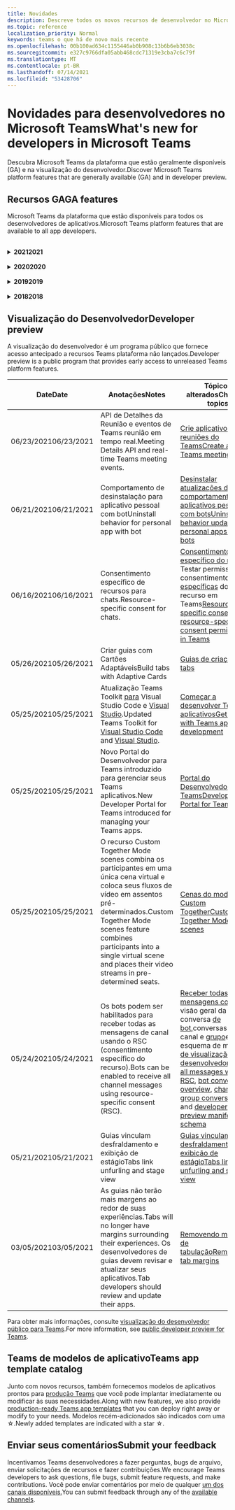```yaml
---
title: Novidades
description: Descreve todos os novos recursos de desenvolvedor no Microsoft Teams
ms.topic: reference
localization_priority: Normal
keywords: teams o que há de novo mais recente
ms.openlocfilehash: 00b100ad634c1155446ab0b908c13b6b6eb3038c
ms.sourcegitcommit: e327c9766dfa05abb468cdc71319e3cba7c6c79f
ms.translationtype: MT
ms.contentlocale: pt-BR
ms.lasthandoff: 07/14/2021
ms.locfileid: "53428706"
---
```

# <a name="whats-new-for-developers-in-microsoft-teams"></a><span data-ttu-id="7534f-104">Novidades para desenvolvedores no Microsoft Teams</span><span class="sxs-lookup"><span data-stu-id="7534f-104">What's new for developers in Microsoft Teams</span></span>

<span data-ttu-id="7534f-105">Descubra Microsoft Teams da plataforma que estão geralmente disponíveis (GA) e na visualização do desenvolvedor.</span><span class="sxs-lookup"><span data-stu-id="7534f-105">Discover Microsoft Teams platform features that are generally available (GA) and in developer preview.</span></span>

## <a name="ga-features"></a><span data-ttu-id="7534f-106">Recursos GA</span><span class="sxs-lookup"><span data-stu-id="7534f-106">GA features</span></span>

<span data-ttu-id="7534f-107">Microsoft Teams da plataforma que estão disponíveis para todos os desenvolvedores de aplicativos.</span><span class="sxs-lookup"><span data-stu-id="7534f-107">Microsoft Teams platform features that are available to all app developers.</span></span>

<br>

<details>

<summary><span data-ttu-id="7534f-108"><b>2021</b></span><span class="sxs-lookup"><span data-stu-id="7534f-108"><b>2021</b></span></span></summary>

| <span data-ttu-id="7534f-109">**Date**</span><span class="sxs-lookup"><span data-stu-id="7534f-109">**Date**</span></span> | <span data-ttu-id="7534f-110">**Anotações**</span><span class="sxs-lookup"><span data-stu-id="7534f-110">**Notes**</span></span> | <span data-ttu-id="7534f-111">**Tópicos alterados**</span><span class="sxs-lookup"><span data-stu-id="7534f-111">**Changed topics**</span></span> |
| -------- | --------- | ------------------ |
|<span data-ttu-id="7534f-112">07/08/2021</span><span class="sxs-lookup"><span data-stu-id="7534f-112">07/08/2021</span></span>|<span data-ttu-id="7534f-113">A extensibilidade do aplicativo de reunião está disponível no celular.</span><span class="sxs-lookup"><span data-stu-id="7534f-113">Meeting app extensibility is available on mobile.</span></span> <span data-ttu-id="7534f-114">Os clientes móveis suportam aplicativos durante a reunião.</span><span class="sxs-lookup"><span data-stu-id="7534f-114">Mobile clients support apps during meeting.</span></span> |[<span data-ttu-id="7534f-115">Extensibilidade do aplicativo de reunião</span><span class="sxs-lookup"><span data-stu-id="7534f-115">Meeting app extensibility</span></span>](apps-in-teams-meetings/meeting-app-extensibility.md)|
|<span data-ttu-id="7534f-116">06/28/2021</span><span class="sxs-lookup"><span data-stu-id="7534f-116">06/28/2021</span></span>|<span data-ttu-id="7534f-117">Integrar a funcionalidade do Se picker de pessoas.</span><span class="sxs-lookup"><span data-stu-id="7534f-117">Integrate People Picker capability.</span></span>|[<span data-ttu-id="7534f-118">Funcionalidade Integrar Seletor de Pessoas</span><span class="sxs-lookup"><span data-stu-id="7534f-118">Integrate People Picker capability</span></span>](concepts/device-capabilities/people-picker-capability.md)|  
|<span data-ttu-id="7534f-119">06/25/2021</span><span class="sxs-lookup"><span data-stu-id="7534f-119">06/25/2021</span></span>| <span data-ttu-id="7534f-120">Introduzido o guia passo a passo para enviar mensagens proativas.</span><span class="sxs-lookup"><span data-stu-id="7534f-120">Introduced step-by-step guide to send proactive messages.</span></span> | [<span data-ttu-id="7534f-121">Guia passo a passo para enviar mensagens proativas</span><span class="sxs-lookup"><span data-stu-id="7534f-121">Step-by-step guide to send proactive messages</span></span>](sbs-send-proactive.yml) |
|<span data-ttu-id="7534f-122">06/09/2021</span><span class="sxs-lookup"><span data-stu-id="7534f-122">06/09/2021</span></span>| <span data-ttu-id="7534f-123">Exibição de estágio para imagens em Cartões Adaptáveis com `allowExpand` atributo.</span><span class="sxs-lookup"><span data-stu-id="7534f-123">Stage view for images in Adaptive Cards with `allowExpand` attribute.</span></span> | [<span data-ttu-id="7534f-124">Exibição de estágio para imagens em Cartões Adaptáveis</span><span class="sxs-lookup"><span data-stu-id="7534f-124">Stage view for images in Adaptive Cards</span></span>](~/task-modules-and-cards/cards/cards-format.md) |
|<span data-ttu-id="7534f-125">05/31/2021</span><span class="sxs-lookup"><span data-stu-id="7534f-125">05/31/2021</span></span>| <span data-ttu-id="7534f-126">Guias de conversa.</span><span class="sxs-lookup"><span data-stu-id="7534f-126">Conversational tabs.</span></span> | [<span data-ttu-id="7534f-127">Iniciar e continuar conversas sobre conteúdo em suas guias</span><span class="sxs-lookup"><span data-stu-id="7534f-127">Start and continue conversations about content in your tabs</span></span>](~/tabs/how-to/conversational-tabs.md) |
|<span data-ttu-id="7534f-128">05/24/2021</span><span class="sxs-lookup"><span data-stu-id="7534f-128">05/24/2021</span></span>| <span data-ttu-id="7534f-129">Diretrizes Teams de design de aplicativos atualizadas com padrões móveis e muito mais.</span><span class="sxs-lookup"><span data-stu-id="7534f-129">Updated Teams app design guidelines with mobile patterns and more.</span></span>|[<span data-ttu-id="7534f-130">Projetando seu Teams aplicativo</span><span class="sxs-lookup"><span data-stu-id="7534f-130">Designing your Teams app</span></span>](~/concepts/design/design-teams-app-overview.md)
|<span data-ttu-id="7534f-131">05/13/2021</span><span class="sxs-lookup"><span data-stu-id="7534f-131">05/13/2021</span></span>| <span data-ttu-id="7534f-132">Adicionadas informações sobre mConnect e Skooler.</span><span class="sxs-lookup"><span data-stu-id="7534f-132">Added information on mConnect and Skooler.</span></span>|[<span data-ttu-id="7534f-133">Sistema de gerenciamento de aprendizagem de miojo</span><span class="sxs-lookup"><span data-stu-id="7534f-133">Moodle learning management system</span></span>](resources/moodle-overview.md)
|<span data-ttu-id="7534f-134">05/10/2021</span><span class="sxs-lookup"><span data-stu-id="7534f-134">05/10/2021</span></span>| <span data-ttu-id="7534f-135">O manifesto v1.10 é lançado.</span><span class="sxs-lookup"><span data-stu-id="7534f-135">Manifest v1.10 is released.</span></span>|[<span data-ttu-id="7534f-136">Esquema de manifesto</span><span class="sxs-lookup"><span data-stu-id="7534f-136">Manifest schema</span></span>](resources/schema/manifest-schema.md) |
|<span data-ttu-id="7534f-137">05/10/2021</span><span class="sxs-lookup"><span data-stu-id="7534f-137">05/10/2021</span></span>| <span data-ttu-id="7534f-138">Novo recurso de personalização de aplicativo.</span><span class="sxs-lookup"><span data-stu-id="7534f-138">New app customization feature.</span></span>| [<span data-ttu-id="7534f-139">Habilitar organizações para personalizar seu aplicativo</span><span class="sxs-lookup"><span data-stu-id="7534f-139">Enable orgs to customize your app</span></span>](concepts/design/enable-app-customization.md) |
|<span data-ttu-id="7534f-140">05/07/2021</span><span class="sxs-lookup"><span data-stu-id="7534f-140">05/07/2021</span></span>| <span data-ttu-id="7534f-141">Links profundos para chamadas de áudio e vídeo no chat.</span><span class="sxs-lookup"><span data-stu-id="7534f-141">Deep links for audio and video calls in chat.</span></span> |[<span data-ttu-id="7534f-142">Links profundos</span><span class="sxs-lookup"><span data-stu-id="7534f-142">Deep links</span></span>](concepts/build-and-test/deep-links.md#deep-linking-to-an-audio-or-audio-video-call) |
|<span data-ttu-id="7534f-143">04/30/2021</span><span class="sxs-lookup"><span data-stu-id="7534f-143">04/30/2021</span></span>|<span data-ttu-id="7534f-144">Novas diretrizes sobre como publicar aplicativos no Teams store.</span><span class="sxs-lookup"><span data-stu-id="7534f-144">New guidance on how to publish apps to the Teams store.</span></span>|<span data-ttu-id="7534f-145">[Publique seu aplicativo no Teams,](concepts/deploy-and-publish/appsource/publish.md)Teams [de validação da loja](concepts/deploy-and-publish/appsource/prepare/teams-store-validation-guidelines.md)</span><span class="sxs-lookup"><span data-stu-id="7534f-145">[Publish your app to the Teams store](concepts/deploy-and-publish/appsource/publish.md), [Teams store validation guidelines](concepts/deploy-and-publish/appsource/prepare/teams-store-validation-guidelines.md)</span></span> |
|<span data-ttu-id="7534f-146">04/29/2021</span><span class="sxs-lookup"><span data-stu-id="7534f-146">04/29/2021</span></span> | <span data-ttu-id="7534f-147">Ações universais para cartões adaptáveis.</span><span class="sxs-lookup"><span data-stu-id="7534f-147">Universal Actions for Adaptive Cards.</span></span> | [<span data-ttu-id="7534f-148">Ações Universais para Cartões Adaptáveis</span><span class="sxs-lookup"><span data-stu-id="7534f-148">Universal Actions for Adaptive Cards</span></span>](task-modules-and-cards/cards/universal-actions-for-adaptive-cards/overview.md) |
|<span data-ttu-id="7534f-149">04/29/2021</span><span class="sxs-lookup"><span data-stu-id="7534f-149">04/29/2021</span></span> | <span data-ttu-id="7534f-150">Exibições específicas do usuário.</span><span class="sxs-lookup"><span data-stu-id="7534f-150">User Specific Views.</span></span> | [<span data-ttu-id="7534f-151">Exibições Específicas do Usuário</span><span class="sxs-lookup"><span data-stu-id="7534f-151">User Specific Views</span></span>](task-modules-and-cards/cards/universal-actions-for-adaptive-cards/User-Specific-Views.md) |
|<span data-ttu-id="7534f-152">04/29/2021</span><span class="sxs-lookup"><span data-stu-id="7534f-152">04/29/2021</span></span> | <span data-ttu-id="7534f-153">Fluxos de trabalho sequenciais.</span><span class="sxs-lookup"><span data-stu-id="7534f-153">Sequential Workflows.</span></span> | [<span data-ttu-id="7534f-154">Fluxos de Trabalho Sequenciais</span><span class="sxs-lookup"><span data-stu-id="7534f-154">Sequential Workflows</span></span>](task-modules-and-cards/cards/universal-actions-for-adaptive-cards/Sequential-Workflows.md) |
|<span data-ttu-id="7534f-155">04/29/2021</span><span class="sxs-lookup"><span data-stu-id="7534f-155">04/29/2021</span></span> | <span data-ttu-id="7534f-156">Cartões atualizados.</span><span class="sxs-lookup"><span data-stu-id="7534f-156">Up to date cards.</span></span> | [<span data-ttu-id="7534f-157">Cartões atualizados</span><span class="sxs-lookup"><span data-stu-id="7534f-157">Up to date cards</span></span>](task-modules-and-cards/cards/universal-actions-for-adaptive-cards/Up-To-Date-Views.md) |
|<span data-ttu-id="7534f-158">04/08/2021</span><span class="sxs-lookup"><span data-stu-id="7534f-158">04/08/2021</span></span>| <span data-ttu-id="7534f-159">Recurso de personalização de aplicativos.</span><span class="sxs-lookup"><span data-stu-id="7534f-159">App customization feature.</span></span>|<span data-ttu-id="7534f-160">[Visão geral do aplicativo de equipes](concepts/design/enable-app-customization.md)de [design, visão geral](concepts/build-and-test/app-studio-overview.md#connectors)do estúdio do aplicativo e [esquema de manifesto](resources/schema/manifest-schema-dev-preview.md)</span><span class="sxs-lookup"><span data-stu-id="7534f-160">[Design teams app overview](concepts/design/enable-app-customization.md), [App studio overview](concepts/build-and-test/app-studio-overview.md#connectors), and [Manifest schema](resources/schema/manifest-schema-dev-preview.md)</span></span> |
|<span data-ttu-id="7534f-161">03/18/2021</span><span class="sxs-lookup"><span data-stu-id="7534f-161">03/18/2021</span></span>|<span data-ttu-id="7534f-162">Aviso: atualize para a versão 4.10 ou acima do SDK da Estrutura de Bots, conforme começamos com o processo de deprecação para `TeamsInfo.getMembers` e `TeamsInfo.GetMembersAsync` .</span><span class="sxs-lookup"><span data-stu-id="7534f-162">Notice: Update to version 4.10 or above of the Bot Framework SDK, as we've started with the deprecation process for `TeamsInfo.getMembers` and `TeamsInfo.GetMembersAsync`.</span></span> | [<span data-ttu-id="7534f-163">Alterações na API de bot para membros da Equipe/Chat</span><span class="sxs-lookup"><span data-stu-id="7534f-163">Bot API Changes for Team/Chat Members</span></span>](resources/team-chat-member-api-changes.md) |
|<span data-ttu-id="7534f-164">03/05/2021</span><span class="sxs-lookup"><span data-stu-id="7534f-164">03/05/2021</span></span>|<span data-ttu-id="7534f-165">Aviso: as guias não terão mais margens ao redor de suas experiências.</span><span class="sxs-lookup"><span data-stu-id="7534f-165">Notice: Tabs will no longer have margins surrounding their experiences.</span></span> <span data-ttu-id="7534f-166">Os desenvolvedores de guias devem revisar e atualizar seus aplicativos.</span><span class="sxs-lookup"><span data-stu-id="7534f-166">Tab developers should review and update their apps.</span></span> | [<span data-ttu-id="7534f-167">Removendo margens de tabulação</span><span class="sxs-lookup"><span data-stu-id="7534f-167">Removing tab margins</span></span>](resources/removing-tab-margins.md) |
|<span data-ttu-id="7534f-168">03/05/2021</span><span class="sxs-lookup"><span data-stu-id="7534f-168">03/05/2021</span></span>|<span data-ttu-id="7534f-169">Escopo de instalação padrão e funcionalidade de grupo.</span><span class="sxs-lookup"><span data-stu-id="7534f-169">Default install scope and group capability.</span></span>| [<span data-ttu-id="7534f-170">Escopo de instalação padrão e funcionalidade de grupo</span><span class="sxs-lookup"><span data-stu-id="7534f-170">Default install scope and group capability</span></span>](concepts/deploy-and-publish/add-default-install-scope.md) |
|<span data-ttu-id="7534f-171">03/05/2021</span><span class="sxs-lookup"><span data-stu-id="7534f-171">03/05/2021</span></span>|<span data-ttu-id="7534f-172">Reordenar guias de aplicativo pessoal.</span><span class="sxs-lookup"><span data-stu-id="7534f-172">Reorder personal app tabs.</span></span>|[<span data-ttu-id="7534f-173">Reordenar a guia de chat em aplicativos pessoais</span><span class="sxs-lookup"><span data-stu-id="7534f-173">Reorder the chat tab in personal apps</span></span>](tabs/how-to/create-personal-tab.md#reorder-static-personal-tabs)|
|<span data-ttu-id="7534f-174">03/04/2021</span><span class="sxs-lookup"><span data-stu-id="7534f-174">03/04/2021</span></span>|<span data-ttu-id="7534f-175">Mascaramento de informações em cartões adaptáveis.</span><span class="sxs-lookup"><span data-stu-id="7534f-175">Information masking in Adaptive cards.</span></span>| [<span data-ttu-id="7534f-176">Mascaramento de informações em cartões adaptáveis</span><span class="sxs-lookup"><span data-stu-id="7534f-176">Information masking in Adaptive cards</span></span>](task-modules-and-cards/cards/cards-format.md#information-masking-in-adaptive-cards) |
|<span data-ttu-id="7534f-177">02/19/2021</span><span class="sxs-lookup"><span data-stu-id="7534f-177">02/19/2021</span></span>|<span data-ttu-id="7534f-178">Recursos de localização adicionados.</span><span class="sxs-lookup"><span data-stu-id="7534f-178">Added location capabilities.</span></span> <br/> <span data-ttu-id="7534f-179">As informações de recursos de localização são adicionadas na visão geral dos recursos do dispositivo, permissões de dispositivo nativas, integração de recursos de mídia e arquivos de recursos de QR ou scanner de código de barras.</span><span class="sxs-lookup"><span data-stu-id="7534f-179">Location capabilities information is added in the device capabilities overview, native device permissions, integrate media capabilities, and QR or barcode scanner capability files.</span></span>|<span data-ttu-id="7534f-180">[Visão](concepts/device-capabilities/device-capabilities-overview.md)geral , [Solicitar permissões de dispositivo,](concepts/device-capabilities/native-device-permissions.md) [Integrar](concepts/device-capabilities/mobile-camera-image-permissions.md)recursos de mídia, [Integrar a QR](concepts/device-capabilities/qr-barcode-scanner-capability.md)ou o recurso de scanner de código de barras, [Integrar recursos de localização](concepts/device-capabilities/location-capability.md)</span><span class="sxs-lookup"><span data-stu-id="7534f-180">[Overview](concepts/device-capabilities/device-capabilities-overview.md), [Request device permissions](concepts/device-capabilities/native-device-permissions.md), [Integrate media capabilities](concepts/device-capabilities/mobile-camera-image-permissions.md), [Integrate QR or barcode scanner capability](concepts/device-capabilities/qr-barcode-scanner-capability.md), [Integrate location capabilities](concepts/device-capabilities/location-capability.md)</span></span> |
|<span data-ttu-id="7534f-181">02/18/2021</span><span class="sxs-lookup"><span data-stu-id="7534f-181">02/18/2021</span></span>|<span data-ttu-id="7534f-182">Adicionado o recurso de QR ou scanner de código de barras.</span><span class="sxs-lookup"><span data-stu-id="7534f-182">Added QR or barcode scanner capability.</span></span> <br/> <span data-ttu-id="7534f-183">As informações de recurso de QR ou scanner de código de barras são adicionadas na visão geral dos recursos do dispositivo, permissões de dispositivo nativas e arquivos de recursos de mídia de integração.</span><span class="sxs-lookup"><span data-stu-id="7534f-183">QR or barcode scanner  capability information is added in the device capabilities overview, native device permissions, and integrate media capabilities files.</span></span>|<span data-ttu-id="7534f-184">[Visão](concepts/device-capabilities/device-capabilities-overview.md)geral , [Solicitar permissões de dispositivo,](concepts/device-capabilities/native-device-permissions.md) [Integrar recursos de mídia,](concepts/device-capabilities/mobile-camera-image-permissions.md) [Integrar a QR ou o](concepts/device-capabilities/qr-barcode-scanner-capability.md) recurso de scanner de código de barras</span><span class="sxs-lookup"><span data-stu-id="7534f-184">[Overview](concepts/device-capabilities/device-capabilities-overview.md), [Request device permissions](concepts/device-capabilities/native-device-permissions.md), [Integrate media capabilities](concepts/device-capabilities/mobile-camera-image-permissions.md), [Integrate QR or barcode scanner capability](concepts/device-capabilities/qr-barcode-scanner-capability.md)</span></span> |
|<span data-ttu-id="7534f-185">02/09/2021</span><span class="sxs-lookup"><span data-stu-id="7534f-185">02/09/2021</span></span>|<span data-ttu-id="7534f-186">Visão geral dos recursos do dispositivo adicionado.</span><span class="sxs-lookup"><span data-stu-id="7534f-186">Added device capabilities overview.</span></span> <br/> <span data-ttu-id="7534f-187">As informações de funcionalidade do microfone são adicionadas às permissões do dispositivo nativo e integram arquivos de recursos de mídia.</span><span class="sxs-lookup"><span data-stu-id="7534f-187">Microphone capability information is added in the native device permissions and integrate media capabilities files.</span></span>|<span data-ttu-id="7534f-188">[Visão](concepts/device-capabilities/device-capabilities-overview.md)geral , [Solicitar permissões de dispositivo,](concepts/device-capabilities/native-device-permissions.md) [Integrar recursos de mídia](concepts/device-capabilities/mobile-camera-image-permissions.md)</span><span class="sxs-lookup"><span data-stu-id="7534f-188">[Overview](concepts/device-capabilities/device-capabilities-overview.md), [Request device permissions](concepts/device-capabilities/native-device-permissions.md), [Integrate media capabilities](concepts/device-capabilities/mobile-camera-image-permissions.md)</span></span>|

<br>

</details>

<br>

<details>
  
<summary><span data-ttu-id="7534f-189"><b>2020</b></span><span class="sxs-lookup"><span data-stu-id="7534f-189"><b>2020</b></span></span></summary>

| <span data-ttu-id="7534f-190">**Date**</span><span class="sxs-lookup"><span data-stu-id="7534f-190">**Date**</span></span> | <span data-ttu-id="7534f-191">**Anotações**</span><span class="sxs-lookup"><span data-stu-id="7534f-191">**Notes**</span></span> | <span data-ttu-id="7534f-192">**Tópicos alterados**</span><span class="sxs-lookup"><span data-stu-id="7534f-192">**Changed topics**</span></span> |
| -------- | --------- | ------------------ |
|<span data-ttu-id="7534f-193">11/30/2020</span><span class="sxs-lookup"><span data-stu-id="7534f-193">11/30/2020</span></span>|<span data-ttu-id="7534f-194">Integração da plataforma de identidade com Teams Toolkit e Visual Studio Code para guias.</span><span class="sxs-lookup"><span data-stu-id="7534f-194">Identity platform integration with Teams Toolkit and Visual Studio Code for tabs.</span></span>|[<span data-ttu-id="7534f-195">Autenticação de login único com Teams Toolkit e Visual Studio Code para guias</span><span class="sxs-lookup"><span data-stu-id="7534f-195">Single sign-on authentication with Teams Toolkit and Visual Studio Code for tabs</span></span>](toolkit/visual-studio-code-tab-sso.md)|
|<span data-ttu-id="7534f-196">11/16/2020</span><span class="sxs-lookup"><span data-stu-id="7534f-196">11/16/2020</span></span>|<span data-ttu-id="7534f-197">Teams manifesto do aplicativo atualizado para a versão 1.8.</span><span class="sxs-lookup"><span data-stu-id="7534f-197">Teams app manifest updated to version 1.8.</span></span>|[<span data-ttu-id="7534f-198">Referência: esquema de manifesto para Microsoft Teams</span><span class="sxs-lookup"><span data-stu-id="7534f-198">Reference: Manifest schema for Microsoft Teams</span></span>](resources/schema/manifest-schema.md)|
|<span data-ttu-id="7534f-199">11/10/2020</span><span class="sxs-lookup"><span data-stu-id="7534f-199">11/10/2020</span></span>|<span data-ttu-id="7534f-200">Teams de design de bot.</span><span class="sxs-lookup"><span data-stu-id="7534f-200">Teams bot design guidelines.</span></span>|[<span data-ttu-id="7534f-201">Diretrizes de design de bot</span><span class="sxs-lookup"><span data-stu-id="7534f-201">Bot design guidelines</span></span>](bots/design/bots.md)|
|<span data-ttu-id="7534f-202">09/30/2020</span><span class="sxs-lookup"><span data-stu-id="7534f-202">09/30/2020</span></span>|<span data-ttu-id="7534f-203">Agora há suporte para o envio e recebimento de arquivos para bots em dispositivos móveis.</span><span class="sxs-lookup"><span data-stu-id="7534f-203">Sending and receiving files to bots on mobile devices is now supported.</span></span>|[<span data-ttu-id="7534f-204">Enviar e receber arquivos por meio de seu bot</span><span class="sxs-lookup"><span data-stu-id="7534f-204">Send and receive files through your bot</span></span>](resources/bot-v3/bots-files.md)|
|<span data-ttu-id="7534f-205">09/22/2020</span><span class="sxs-lookup"><span data-stu-id="7534f-205">09/22/2020</span></span>|<span data-ttu-id="7534f-206">Novas informações para começar a Teams desenvolvimento.</span><span class="sxs-lookup"><span data-stu-id="7534f-206">New information for getting started with Teams development.</span></span>|[<span data-ttu-id="7534f-207">Criar sua primeira visão geral Teams aplicativo</span><span class="sxs-lookup"><span data-stu-id="7534f-207">Build your first Teams app overview</span></span>](build-your-first-app/build-first-app-overview.md)|
|<span data-ttu-id="7534f-208">09/18/2020</span><span class="sxs-lookup"><span data-stu-id="7534f-208">09/18/2020</span></span>|<span data-ttu-id="7534f-209">Suporte para aplicativos de Teams de reunião (Visualização de Versão).</span><span class="sxs-lookup"><span data-stu-id="7534f-209">Support for in-meeting Teams apps (Release Preview).</span></span>|<span data-ttu-id="7534f-210">[Criar aplicativos para Teams reuniões e](apps-in-teams-meetings/create-apps-for-teams-meetings.md) [aplicativos em Teams reuniões](apps-in-teams-meetings/teams-apps-in-meetings.md)</span><span class="sxs-lookup"><span data-stu-id="7534f-210">[Create apps for Teams meetings](apps-in-teams-meetings/create-apps-for-teams-meetings.md) and [Apps in Teams meetings](apps-in-teams-meetings/teams-apps-in-meetings.md)</span></span>|
|<span data-ttu-id="7534f-211">08/19/2020</span><span class="sxs-lookup"><span data-stu-id="7534f-211">08/19/2020</span></span>|<span data-ttu-id="7534f-212">Importe Teams mensagens com o Microsoft Graph.</span><span class="sxs-lookup"><span data-stu-id="7534f-212">Import Teams messages with Microsoft Graph.</span></span>|[<span data-ttu-id="7534f-213">Importar mensagens de plataforma de terceiros para o Teams usando o Microsoft Graph</span><span class="sxs-lookup"><span data-stu-id="7534f-213">Import third-party platform messages to Teams using Microsoft Graph</span></span>](graph-api/import-messages/import-external-messages-to-teams.md)
|<span data-ttu-id="7534f-214">08/12/2020</span><span class="sxs-lookup"><span data-stu-id="7534f-214">08/12/2020</span></span> |<span data-ttu-id="7534f-215">Suporte a Cartões Adaptáveis no webhook de entrada movido para GA.</span><span class="sxs-lookup"><span data-stu-id="7534f-215">Adaptive Cards support in incoming webhook moved to GA.</span></span>|[<span data-ttu-id="7534f-216">Envie cartões adaptáveis usando um webhook de entrada</span><span class="sxs-lookup"><span data-stu-id="7534f-216">Send adaptive cards using an incoming webhook</span></span>](~/webhooks-and-connectors/how-to/connectors-using.md#send-adaptive-cards-using-an-incoming-webhook) |
|<span data-ttu-id="7534f-217">08/10/2020</span><span class="sxs-lookup"><span data-stu-id="7534f-217">08/10/2020</span></span>|<span data-ttu-id="7534f-218">Começar a criar Teams aplicativos com o Visual Studio Toolkit.</span><span class="sxs-lookup"><span data-stu-id="7534f-218">Get started building Teams apps with the Visual Studio Toolkit.</span></span>|[<span data-ttu-id="7534f-219">Criar aplicativos com o Microsoft Teams Toolkit e Visual Studio Code</span><span class="sxs-lookup"><span data-stu-id="7534f-219">Build apps with the Microsoft Teams Toolkit and Visual Studio Code</span></span>](toolkit/visual-studio-overview.md) |
|<span data-ttu-id="7534f-220">08/06/2020</span><span class="sxs-lookup"><span data-stu-id="7534f-220">08/06/2020</span></span>|<span data-ttu-id="7534f-221">Suporte para autenticação SSO de guias.</span><span class="sxs-lookup"><span data-stu-id="7534f-221">Support for Tabs SSO authentication.</span></span>|[<span data-ttu-id="7534f-222">Desenvolver uma guia de Microsoft Teams SSO</span><span class="sxs-lookup"><span data-stu-id="7534f-222">Develop an SSO Microsoft Teams Tab</span></span>](tabs/how-to/authentication/auth-aad-sso.md#develop-an-sso-microsoft-teams-tab) |
|<span data-ttu-id="7534f-223">07/27/2020</span><span class="sxs-lookup"><span data-stu-id="7534f-223">07/27/2020</span></span> | <span data-ttu-id="7534f-224">Graph bots e mensagens proativos (Visualização Pública).</span><span class="sxs-lookup"><span data-stu-id="7534f-224">Graph proactive bots and messages (Public Preview).</span></span>|[<span data-ttu-id="7534f-225">Habilitar a instalação proativa de bots e mensagens proativas Teams com o Microsoft Graph</span><span class="sxs-lookup"><span data-stu-id="7534f-225">Enable proactive bot installation and proactive messaging in Teams with Microsoft Graph</span></span>](graph-api/proactive-bots-and-messages/graph-proactive-bots-and-messages.md)|
|<span data-ttu-id="7534f-226">07/22/2020</span><span class="sxs-lookup"><span data-stu-id="7534f-226">07/22/2020</span></span> |<span data-ttu-id="7534f-227">Atualizações de funcionalidade de dispositivo móvel.</span><span class="sxs-lookup"><span data-stu-id="7534f-227">Mobile device capability updates.</span></span>|[<span data-ttu-id="7534f-228">Solicitar permissões de dispositivo para sua guia Microsoft Teams de usuário</span><span class="sxs-lookup"><span data-stu-id="7534f-228">Request device permissions for your Microsoft Teams tab</span></span>](concepts/device-capabilities/native-device-permissions.md) |
|<span data-ttu-id="7534f-229">07/20/2020</span><span class="sxs-lookup"><span data-stu-id="7534f-229">07/20/2020</span></span>|<span data-ttu-id="7534f-230">Teams App Validation Tool for AppSource submissions.</span><span class="sxs-lookup"><span data-stu-id="7534f-230">Teams App Validation Tool for AppSource submissions.</span></span>|[<span data-ttu-id="7534f-231">Teams Ferramenta de Validação de Aplicativos</span><span class="sxs-lookup"><span data-stu-id="7534f-231">Teams App Validation Tool</span></span>](concepts/deploy-and-publish/appsource/prepare/submission-checklist.md)
|<span data-ttu-id="7534f-232">07/15/2020</span><span class="sxs-lookup"><span data-stu-id="7534f-232">07/15/2020</span></span>|<span data-ttu-id="7534f-233">Crie um assistente virtual para Teams.</span><span class="sxs-lookup"><span data-stu-id="7534f-233">Create a virtual assistant for Teams.</span></span>|[<span data-ttu-id="7534f-234">Assistente Virtual para Microsoft Teams</span><span class="sxs-lookup"><span data-stu-id="7534f-234">Virtual Assistant for Microsoft Teams</span></span>](samples/virtual-assistant.md)|
|<span data-ttu-id="7534f-235">07/14/2020</span><span class="sxs-lookup"><span data-stu-id="7534f-235">07/14/2020</span></span>|<span data-ttu-id="7534f-236">Navegando em uma documentação de indicador de carregamento nativo.</span><span class="sxs-lookup"><span data-stu-id="7534f-236">Surfacing a native loading indicator documentation.</span></span>|[<span data-ttu-id="7534f-237">Mostrando um indicador de carregamento nativo</span><span class="sxs-lookup"><span data-stu-id="7534f-237">Showing a native loading indicator</span></span>](tabs/how-to/create-tab-pages/content-page.md#show-a-native-loading-indicator)
|<span data-ttu-id="7534f-238">07/01/2020</span><span class="sxs-lookup"><span data-stu-id="7534f-238">07/01/2020</span></span>|<span data-ttu-id="7534f-239">Começar a criar Teams aplicativos com o Visual Studio Code Toolkit.</span><span class="sxs-lookup"><span data-stu-id="7534f-239">Get started building Teams apps with the Visual Studio Code Toolkit.</span></span>|[<span data-ttu-id="7534f-240">Criar aplicativos com o Microsoft Teams Toolkit e Visual Studio Code</span><span class="sxs-lookup"><span data-stu-id="7534f-240">Build apps with the Microsoft Teams Toolkit and Visual Studio Code</span></span>](toolkit/visual-studio-code-overview.md) |
|<span data-ttu-id="7534f-241">07/01/2020</span><span class="sxs-lookup"><span data-stu-id="7534f-241">07/01/2020</span></span>|<span data-ttu-id="7534f-242">Login único para guias GA para clientes Teams web e desktop.</span><span class="sxs-lookup"><span data-stu-id="7534f-242">Single sign-on for tabs GA for Teams web and desktop clients.</span></span>|[<span data-ttu-id="7534f-243">Single Sign-On (SSO)</span><span class="sxs-lookup"><span data-stu-id="7534f-243">Single Sign-On (SSO)</span></span>](tabs/how-to/authentication/auth-aad-sso.md)|
|<span data-ttu-id="7534f-244">06/05/2020</span><span class="sxs-lookup"><span data-stu-id="7534f-244">06/05/2020</span></span>| <span data-ttu-id="7534f-245">Esquema de manifesto atualizado para a versão 1.7.</span><span class="sxs-lookup"><span data-stu-id="7534f-245">Manifest schema updated to version 1.7.</span></span>| [<span data-ttu-id="7534f-246">Referência: esquema de manifesto para Microsoft Teams</span><span class="sxs-lookup"><span data-stu-id="7534f-246">Reference: Manifest schema for Microsoft Teams</span></span>](resources/schema/manifest-schema.md)|
|<span data-ttu-id="7534f-247">05/18/2020</span><span class="sxs-lookup"><span data-stu-id="7534f-247">05/18/2020</span></span>|<span data-ttu-id="7534f-248">Integre Power Virtual Agents com Teams.</span><span class="sxs-lookup"><span data-stu-id="7534f-248">Integrate Power Virtual Agents with Teams.</span></span>|[<span data-ttu-id="7534f-249">Integrar um Power Virtual Agents chatbot com Microsoft Teams</span><span class="sxs-lookup"><span data-stu-id="7534f-249">Integrate a Power Virtual Agents chatbot with Microsoft Teams</span></span>](bots/how-to/add-power-virtual-agents-bot-to-teams.md)|
|<span data-ttu-id="7534f-250">04/01/2020</span><span class="sxs-lookup"><span data-stu-id="7534f-250">04/01/2020</span></span>|<span data-ttu-id="7534f-251">Integrar sistemas WFM com o Conector de Turnos para Teams.</span><span class="sxs-lookup"><span data-stu-id="7534f-251">Integrate WFM systems with Shifts Connector for Teams.</span></span>|[<span data-ttu-id="7534f-252">Microsoft Teams Desloca conectores WFM</span><span class="sxs-lookup"><span data-stu-id="7534f-252">Microsoft Teams Shifts WFM connectors</span></span>](samples/shifts-wfm-connectors.md)
|<span data-ttu-id="7534f-253">03/24/2020</span><span class="sxs-lookup"><span data-stu-id="7534f-253">03/24/2020</span></span> | <span data-ttu-id="7534f-254">Adicionado suporte para recuperar um único membro de uma conversa e suporte adicional para recuperar membros pagedos.</span><span class="sxs-lookup"><span data-stu-id="7534f-254">Added support for retrieving a single member of a conversation, and additional support for retrieving paged members.</span></span> | [<span data-ttu-id="7534f-255">Obter o contexto do Teams para o seu bot</span><span class="sxs-lookup"><span data-stu-id="7534f-255">Get Teams context for your bot</span></span>](~/bots/how-to/get-teams-context.md) |

<br>

</details>

<br>

<details>
  
<summary><span data-ttu-id="7534f-256"><b>2019</b></span><span class="sxs-lookup"><span data-stu-id="7534f-256"><b>2019</b></span></span></summary>

| <span data-ttu-id="7534f-257">**Date**</span><span class="sxs-lookup"><span data-stu-id="7534f-257">**Date**</span></span> | <span data-ttu-id="7534f-258">**Anotações**</span><span class="sxs-lookup"><span data-stu-id="7534f-258">**Notes**</span></span> | <span data-ttu-id="7534f-259">**Tópicos alterados**</span><span class="sxs-lookup"><span data-stu-id="7534f-259">**Changed topics**</span></span> |
| -------- | --------- | ------------------ |
| <span data-ttu-id="7534f-260">12/26/2019</span><span class="sxs-lookup"><span data-stu-id="7534f-260">12/26/2019</span></span> | <span data-ttu-id="7534f-261">O parâmetro em cargas enviadas a um bot não é mais criptografado, permitindo que você use esse valor para construir `replyToId` links profundos para essas mensagens.</span><span class="sxs-lookup"><span data-stu-id="7534f-261">The `replyToId` parameter in payloads sent to a bot is no longer encrypted, allowing you to use this value to construct deeplinks to these messages.</span></span> <span data-ttu-id="7534f-262">As cargas de mensagens incluem os valores criptografados no parâmetro `legacy.replyToId` .</span><span class="sxs-lookup"><span data-stu-id="7534f-262">Message payloads include the encrypted values in the parameter `legacy.replyToId`.</span></span>  |
| <span data-ttu-id="7534f-263">11/05/2019</span><span class="sxs-lookup"><span data-stu-id="7534f-263">11/05/2019</span></span> | <span data-ttu-id="7534f-264">Login único usando o Teams JavaScript SDK.</span><span class="sxs-lookup"><span data-stu-id="7534f-264">Single sign-on using the Teams JavaScript SDK.</span></span> | [<span data-ttu-id="7534f-265">Logon único</span><span class="sxs-lookup"><span data-stu-id="7534f-265">Single sign-on</span></span>](tabs/how-to/authentication/auth-aad-sso.md) |
| <span data-ttu-id="7534f-266">10/31/2019</span><span class="sxs-lookup"><span data-stu-id="7534f-266">10/31/2019</span></span> | <span data-ttu-id="7534f-267">Bots de conversa e documentação de extensão de mensagens atualizada para refletir o SDK da Estrutura de Bots 4.6.</span><span class="sxs-lookup"><span data-stu-id="7534f-267">Conversational bots and messaging extension documentation updated to reflect the 4.6 Bot Framework SDK.</span></span> <span data-ttu-id="7534f-268">A documentação do SDK v3 está disponível na seção Recursos.</span><span class="sxs-lookup"><span data-stu-id="7534f-268">Documentation for the v3 SDK is available in the Resources section.</span></span> | <span data-ttu-id="7534f-269">Toda a documentação de bot e extensão de mensagens.</span><span class="sxs-lookup"><span data-stu-id="7534f-269">All bot and messaging extension documentation.</span></span> |
| <span data-ttu-id="7534f-270">10/31/2019</span><span class="sxs-lookup"><span data-stu-id="7534f-270">10/31/2019</span></span> | <span data-ttu-id="7534f-271">Nova estrutura de documentação e refatoria de artigos principais.</span><span class="sxs-lookup"><span data-stu-id="7534f-271">New documentation structure, and major article refactoring.</span></span> <span data-ttu-id="7534f-272">Informe quaisquer links mortos ou 404s criando um problema GitHub.</span><span class="sxs-lookup"><span data-stu-id="7534f-272">Please report any dead links or 404's by creating a GitHub Issue.</span></span> | <span data-ttu-id="7534f-273">Todos eles!</span><span class="sxs-lookup"><span data-stu-id="7534f-273">All of them!</span></span> |
| <span data-ttu-id="7534f-274">09/13/2019</span><span class="sxs-lookup"><span data-stu-id="7534f-274">09/13/2019</span></span> | <span data-ttu-id="7534f-275">O bot de solicitação é instalado a partir da extensão de mensagens baseada em ação.</span><span class="sxs-lookup"><span data-stu-id="7534f-275">Request bot is installed from action-based messaging extension.</span></span> | [<span data-ttu-id="7534f-276">Iniciar ações com extensões de mensagens</span><span class="sxs-lookup"><span data-stu-id="7534f-276">Initiate actions with messaging extensions</span></span>](resources/messaging-extension-v3/create-extensions.md#request-to-install-your-conversational-bot)
| <span data-ttu-id="7534f-277">08/28/2019</span><span class="sxs-lookup"><span data-stu-id="7534f-277">08/28/2019</span></span> | <span data-ttu-id="7534f-278">Suporte para canais privados em guias e conectores.</span><span class="sxs-lookup"><span data-stu-id="7534f-278">Support for private channels in tabs and Connectors.</span></span> | [<span data-ttu-id="7534f-279">Obtenha contexto para sua guia</span><span class="sxs-lookup"><span data-stu-id="7534f-279">Get context for your tab</span></span>](tabs/how-to/access-teams-context.md#retrieve-context-in-private-channels) |
| <span data-ttu-id="7534f-280">06/20/2019</span><span class="sxs-lookup"><span data-stu-id="7534f-280">06/20/2019</span></span> | <span data-ttu-id="7534f-281">Compartilhe um site externo, de um site externo, em um Teams canal.</span><span class="sxs-lookup"><span data-stu-id="7534f-281">Share an external website, from an external website, into a Teams channel.</span></span> | [<span data-ttu-id="7534f-282">Compartilhar com Teams</span><span class="sxs-lookup"><span data-stu-id="7534f-282">Share to Teams</span></span>](~/share-to-teams.md) |
| <span data-ttu-id="7534f-283">05/25/2019</span><span class="sxs-lookup"><span data-stu-id="7534f-283">05/25/2019</span></span> | <span data-ttu-id="7534f-284">Responder com a mensagem bot do módulo de tarefa.</span><span class="sxs-lookup"><span data-stu-id="7534f-284">Respond with bot message from task module.</span></span> | [<span data-ttu-id="7534f-285">Responder com mensagem bot do módulo de tarefa</span><span class="sxs-lookup"><span data-stu-id="7534f-285">Respond with bot message from task module</span></span>](resources/messaging-extension-v3/create-extensions.md#respond-with-an-adaptive-card-message-sent-from-a-bot) |
| <span data-ttu-id="7534f-286">05/25/2019</span><span class="sxs-lookup"><span data-stu-id="7534f-286">05/25/2019</span></span> | <span data-ttu-id="7534f-287">Bots em chats de grupo.</span><span class="sxs-lookup"><span data-stu-id="7534f-287">Bots in group chats.</span></span> | [<span data-ttu-id="7534f-288">Interagir com um bot no chat de grupo ou canal</span><span class="sxs-lookup"><span data-stu-id="7534f-288">Interact with a bot in group chat or channel</span></span>](~/concepts/bots/bot-conversations/bots-conv-channel.md) |
| <span data-ttu-id="7534f-289">05/20/2019</span><span class="sxs-lookup"><span data-stu-id="7534f-289">05/20/2019</span></span> | <span data-ttu-id="7534f-290">Localização do manifesto do aplicativo.</span><span class="sxs-lookup"><span data-stu-id="7534f-290">App manifest localization.</span></span> | [<span data-ttu-id="7534f-291">Localização de aplicativos</span><span class="sxs-lookup"><span data-stu-id="7534f-291">App localization</span></span>](~/publishing/apps-localization.md) |
| <span data-ttu-id="7534f-292">05/20/2019</span><span class="sxs-lookup"><span data-stu-id="7534f-292">05/20/2019</span></span> | <span data-ttu-id="7534f-293">Ações de mensagem.</span><span class="sxs-lookup"><span data-stu-id="7534f-293">Message actions.</span></span> | [<span data-ttu-id="7534f-294">Ações de mensagem</span><span class="sxs-lookup"><span data-stu-id="7534f-294">Message Actions</span></span>](resources/messaging-extension-v3/create-extensions.md#action-type-message-extensions) |
| <span data-ttu-id="7534f-295">05/20/2019</span><span class="sxs-lookup"><span data-stu-id="7534f-295">05/20/2019</span></span> | <span data-ttu-id="7534f-296">Link desfraldado (visualizações de URL personalizadas).</span><span class="sxs-lookup"><span data-stu-id="7534f-296">Link unfurling (custom URL previews).</span></span> | [<span data-ttu-id="7534f-297">Desenrolamento de link</span><span class="sxs-lookup"><span data-stu-id="7534f-297">Link unfurling</span></span>](messaging-extensions/how-to/link-unfurling.md)|
| <span data-ttu-id="7534f-298">05/06/2019</span><span class="sxs-lookup"><span data-stu-id="7534f-298">05/06/2019</span></span> | <span data-ttu-id="7534f-299">Programa de certificação de aplicativos para aplicativos da loja.</span><span class="sxs-lookup"><span data-stu-id="7534f-299">Application Certification program for store apps.</span></span> | [<span data-ttu-id="7534f-300">Certificação de Aplicativos</span><span class="sxs-lookup"><span data-stu-id="7534f-300">Application Certification</span></span>](~/concepts/deploy-and-publish/appsource/post-publish/overview.md#complete-microsoft-365-certification) |
| <span data-ttu-id="7534f-301">05/06/2019</span><span class="sxs-lookup"><span data-stu-id="7534f-301">05/06/2019</span></span> | <span data-ttu-id="7534f-302">Modelos de aplicativo agora estão disponíveis.</span><span class="sxs-lookup"><span data-stu-id="7534f-302">App Templates are now available.</span></span> | [<span data-ttu-id="7534f-303">Modelos de aplicativo</span><span class="sxs-lookup"><span data-stu-id="7534f-303">App Templates</span></span>](~/samples/app-templates.md) |
| <span data-ttu-id="7534f-304">04/23/2019</span><span class="sxs-lookup"><span data-stu-id="7534f-304">04/23/2019</span></span> | <span data-ttu-id="7534f-305">Extensões de Mensagens baseadas em ação agora estão disponíveis.</span><span class="sxs-lookup"><span data-stu-id="7534f-305">Action-based Messaging Extensions are now available.</span></span> | [<span data-ttu-id="7534f-306">Extensões de Mensagens baseadas em ação</span><span class="sxs-lookup"><span data-stu-id="7534f-306">Action-based Message Extensions</span></span>](~/concepts/messaging-extensions/create-extensions.md) |
| <span data-ttu-id="7534f-307">02/18/2019</span><span class="sxs-lookup"><span data-stu-id="7534f-307">02/18/2019</span></span> | <span data-ttu-id="7534f-308">Criando links profundos para chat privado.</span><span class="sxs-lookup"><span data-stu-id="7534f-308">Creating deep links to private chat.</span></span> | [<span data-ttu-id="7534f-309">Vinculação profunda a um chat</span><span class="sxs-lookup"><span data-stu-id="7534f-309">Deep linking to a chat</span></span>](concepts/build-and-test/deep-links.md#deep-linking-to-a-chat) |
| <span data-ttu-id="7534f-310">01/23/2019</span><span class="sxs-lookup"><span data-stu-id="7534f-310">01/23/2019</span></span> | <span data-ttu-id="7534f-311">Surfacing SKU and licenceType information in the tab context.</span><span class="sxs-lookup"><span data-stu-id="7534f-311">Surfacing SKU and licenceType information in the tab context.</span></span> | [<span data-ttu-id="7534f-312">Contexto de tabulação</span><span class="sxs-lookup"><span data-stu-id="7534f-312">Tab Context</span></span>](~/concepts/tabs/tabs-context.md) |

<br>

</details>

<br>

<details>

<summary><span data-ttu-id="7534f-313"><b>2018</b></span><span class="sxs-lookup"><span data-stu-id="7534f-313"><b>2018</b></span></span></summary>

| <span data-ttu-id="7534f-314">**Date**</span><span class="sxs-lookup"><span data-stu-id="7534f-314">**Date**</span></span> | <span data-ttu-id="7534f-315">**Anotações**</span><span class="sxs-lookup"><span data-stu-id="7534f-315">**Notes**</span></span> | <span data-ttu-id="7534f-316">**Tópicos alterados**</span><span class="sxs-lookup"><span data-stu-id="7534f-316">**Changed topics**</span></span> |
| -------- | --------- | ------------------ |
| <span data-ttu-id="7534f-317">11/12/2018</span><span class="sxs-lookup"><span data-stu-id="7534f-317">11/12/2018</span></span> | <span data-ttu-id="7534f-318">As guias no chat em grupo agora estão disponíveis na versão lançada do Teams.</span><span class="sxs-lookup"><span data-stu-id="7534f-318">Tabs in group chat is now available in the released version of Teams.</span></span> <span data-ttu-id="7534f-319">Como parte desse trabalho, a seção guias foi reformulada para maior clareza.</span><span class="sxs-lookup"><span data-stu-id="7534f-319">As part of this work, the tabs section has been reworked for clarity.</span></span>| [<span data-ttu-id="7534f-320">Guias configuráveis</span><span class="sxs-lookup"><span data-stu-id="7534f-320">Configurable tabs</span></span>](~/concepts/tabs/tabs-configurable.md) |
| <span data-ttu-id="7534f-321">11/11/2018</span><span class="sxs-lookup"><span data-stu-id="7534f-321">11/11/2018</span></span> | <span data-ttu-id="7534f-322">O início do Nó JS e do .NET/C# foi atualizado para usar o App Studio no Teams, e uma nova seção foi adicionada para hospedar aplicativos Teams baseados em nó no Azure.</span><span class="sxs-lookup"><span data-stu-id="7534f-322">Getting started for Node JS and for .NET/C# has been updated to use App Studio in Teams, and a new section has been added on hosting Node based Teams apps in Azure.</span></span> | <span data-ttu-id="7534f-323">Começar Microsoft Teams plataforma Microsoft Teams com [o C#/.NET](~/get-started/get-started-dotnet-app-studio.md)e o App Studio , Iniciar na plataforma Microsoft Teams com [o Node JS](~/get-started/get-started-nodejs-app-studio.md)e o App Studio, hospedar seu aplicativo node Teams no [Azure](~/get-started/get-started-nodejs-in-azure.md)</span><span class="sxs-lookup"><span data-stu-id="7534f-323">[Get started on the Microsoft Teams platform with C#/.NET and App Studio](~/get-started/get-started-dotnet-app-studio.md),  [Get started on the Microsoft Teams platform with Node JS and App Studio](~/get-started/get-started-nodejs-app-studio.md), [Host your Node Teams app in Azure](~/get-started/get-started-nodejs-in-azure.md)</span></span>|
| <span data-ttu-id="7534f-324">11/09/2018</span><span class="sxs-lookup"><span data-stu-id="7534f-324">11/09/2018</span></span> | <span data-ttu-id="7534f-325">Agora você pode criar links profundos para chats privados entre usuários.</span><span class="sxs-lookup"><span data-stu-id="7534f-325">You can now create deep links to private chats between users.</span></span> | [<span data-ttu-id="7534f-326">Vinculação profunda a um chat</span><span class="sxs-lookup"><span data-stu-id="7534f-326">Deep linking to a chat</span></span>](concepts/build-and-test/deep-links.md#deep-linking-to-a-chat) |
| <span data-ttu-id="7534f-327">11/08/2018</span><span class="sxs-lookup"><span data-stu-id="7534f-327">11/08/2018</span></span> | <span data-ttu-id="7534f-328">Estrutura do SharePoint 1.7 enviou e com ele um novo recurso para usar Microsoft Teams guia como uma web part Estrutura do SharePoint web part.</span><span class="sxs-lookup"><span data-stu-id="7534f-328">SharePoint Framework 1.7 has shipped and with it a new feature to use Microsoft Teams tab as a SharePoint Framework web part.</span></span> | [<span data-ttu-id="7534f-329">Guias no SharePoint</span><span class="sxs-lookup"><span data-stu-id="7534f-329">Tabs in SharePoint</span></span>](~/concepts/tabs/tabs-in-sharepoint.md) |
| <span data-ttu-id="7534f-330">11/05/2018</span><span class="sxs-lookup"><span data-stu-id="7534f-330">11/05/2018</span></span> | <span data-ttu-id="7534f-331">O **recurso de módulo de** tarefa foi lançado.</span><span class="sxs-lookup"><span data-stu-id="7534f-331">The **task module** feature was released.</span></span> <span data-ttu-id="7534f-332">Um módulo de tarefa permite que você crie experiências pop-up modais em seu aplicativo Teams, a partir de bots e guias.</span><span class="sxs-lookup"><span data-stu-id="7534f-332">A task module allows you to create modal popup experiences in your Teams application, from both bots and tabs.</span></span> <span data-ttu-id="7534f-333">Dentro do pop-up, você pode executar seu próprio código HTML/JavaScript personalizado, mostrar um widget baseado como um vídeo do YouTube ou do Microsoft Stream ou exibir um cartão `<iframe>` [Adaptável](/adaptive-cards/).</span><span class="sxs-lookup"><span data-stu-id="7534f-333">Inside the popup, you can run your own custom HTML/JavaScript code, show an `<iframe>`-based widget such as a YouTube or Microsoft Stream video, or display an [Adaptive card](/adaptive-cards/).</span></span> | <span data-ttu-id="7534f-334">[Visão geral do](~/concepts/task-modules/task-modules-overview.md)módulo de tarefas , [módulo de tarefa em guias](~/concepts/task-modules/task-modules-tabs.md), módulo de tarefa em  [bots](~/concepts/task-modules/task-modules-bots.md)</span><span class="sxs-lookup"><span data-stu-id="7534f-334">[Task module Overview](~/concepts/task-modules/task-modules-overview.md), [task module in tabs](~/concepts/task-modules/task-modules-tabs.md),  [task module in bots](~/concepts/task-modules/task-modules-bots.md)</span></span> |
| <span data-ttu-id="7534f-335">10/05/2018</span><span class="sxs-lookup"><span data-stu-id="7534f-335">10/05/2018</span></span> | <span data-ttu-id="7534f-336">As informações de formatação para cartões foram atualizadas e testadas nos clientes desktop, iOS e Android para Teams.</span><span class="sxs-lookup"><span data-stu-id="7534f-336">Formatting information for cards has been updated and tested in the desktop, iOS, and Android clients for Teams.</span></span> | <span data-ttu-id="7534f-337">[Cartões,](~/concepts/cards/cards.md) [formatação de cartão](~/concepts/cards/cards-format.md)</span><span class="sxs-lookup"><span data-stu-id="7534f-337">[Cards](~/concepts/cards/cards.md), [Card formatting](~/concepts/cards/cards-format.md)</span></span> |
| <span data-ttu-id="7534f-338">09/24/2018</span><span class="sxs-lookup"><span data-stu-id="7534f-338">09/24/2018</span></span> | <span data-ttu-id="7534f-339">As APIs de chamadas e reuniões online da Microsoft Graph foram lançadas para a versão beta, e Teams aplicativos agora podem interagir com os usuários de maneiras ricas usando voz e vídeo.</span><span class="sxs-lookup"><span data-stu-id="7534f-339">Calls and online meetings APIs for Microsoft Graph were released to beta, and Teams apps can now interact with users in rich ways using voice and video.</span></span> | <span data-ttu-id="7534f-340">[Bots de](~/concepts/calls-and-meetings/registering-calling-bot.md)chamadas e reuniões online, conceitos de mídia em tempo [real,](~/concepts/calls-and-meetings/real-time-media-concepts.md)Registro de um [bot](~/concepts/calls-and-meetings/registering-calling-bot.md)de chamada, [Depuração](~/concepts/calls-and-meetings/debugging-local-testing-calling-meeting-bots.md)e teste local, mídia hospedada por [aplicativo,](~/concepts/calls-and-meetings/requirements-considerations-application-hosted-media-bots.md)Manipulação de notificações de chamada [de entrada](~/concepts/calls-and-meetings/call-notifications.md)</span><span class="sxs-lookup"><span data-stu-id="7534f-340">[Calls and online meetings bots](~/concepts/calls-and-meetings/registering-calling-bot.md), [Real-time media concepts](~/concepts/calls-and-meetings/real-time-media-concepts.md), [Registering a calling bot](~/concepts/calls-and-meetings/registering-calling-bot.md), [Debugging and local testing](~/concepts/calls-and-meetings/debugging-local-testing-calling-meeting-bots.md), [Application-hosted media](~/concepts/calls-and-meetings/requirements-considerations-application-hosted-media-bots.md), [Handling incoming call notifications](~/concepts/calls-and-meetings/call-notifications.md)</span></span> |
| <span data-ttu-id="7534f-341">09/11/2018</span><span class="sxs-lookup"><span data-stu-id="7534f-341">09/11/2018</span></span> | <span data-ttu-id="7534f-342">As páginas de configuração de tabulação agora são significativamente mais altas.</span><span class="sxs-lookup"><span data-stu-id="7534f-342">Tab configuration pages are now significantly taller.</span></span> | [<span data-ttu-id="7534f-343">Design de tabulação</span><span class="sxs-lookup"><span data-stu-id="7534f-343">Tab Design</span></span>](tabs/design/tabs.md) |
| <span data-ttu-id="7534f-344">08/15/2018</span><span class="sxs-lookup"><span data-stu-id="7534f-344">08/15/2018</span></span> | <span data-ttu-id="7534f-345">Cartões adaptáveis agora são suportados em Teams.</span><span class="sxs-lookup"><span data-stu-id="7534f-345">Adaptive cards are now supported in Teams.</span></span>|[<span data-ttu-id="7534f-346">Ações de cartão adaptáveis em Teams</span><span class="sxs-lookup"><span data-stu-id="7534f-346">Adaptive card actions in Teams</span></span>](task-modules-and-cards/cards/cards-reference.md#adaptive-card) |
| <span data-ttu-id="7534f-347">08/10/2018</span><span class="sxs-lookup"><span data-stu-id="7534f-347">08/10/2018</span></span> | <span data-ttu-id="7534f-348">Suporte para cliente para DevTools.</span><span class="sxs-lookup"><span data-stu-id="7534f-348">Client support for DevTools.</span></span>| [<span data-ttu-id="7534f-349">DevTools para o cliente Microsoft Teams desktop</span><span class="sxs-lookup"><span data-stu-id="7534f-349">DevTools for the Microsoft Teams Desktop Client</span></span>](~/resources/dev-preview/developer-preview-tools.md)|
| <span data-ttu-id="7534f-350">08/08/2018</span><span class="sxs-lookup"><span data-stu-id="7534f-350">08/08/2018</span></span> | <span data-ttu-id="7534f-351">As extensões de mensagens agora suportam vários comandos.</span><span class="sxs-lookup"><span data-stu-id="7534f-351">Messaging extensions now supports multiple commands.</span></span> | [<span data-ttu-id="7534f-352">composeExtensions.commands</span><span class="sxs-lookup"><span data-stu-id="7534f-352">composeExtensions.commands</span></span>](~/resources/schema/manifest-schema.md#composeextensionscommands)|
| <span data-ttu-id="7534f-353">08/07/2018</span><span class="sxs-lookup"><span data-stu-id="7534f-353">08/07/2018</span></span> | <span data-ttu-id="7534f-354">A configuração em linha agora é suportada em Conectores.</span><span class="sxs-lookup"><span data-stu-id="7534f-354">Inline configuration is now supported in Connectors.</span></span> <span data-ttu-id="7534f-355">A documentação conectores também foi revisada e expandida para maior clareza.</span><span class="sxs-lookup"><span data-stu-id="7534f-355">The Connectors documentation has also been revised and expanded for clarity.</span></span>| [<span data-ttu-id="7534f-356">Conectores</span><span class="sxs-lookup"><span data-stu-id="7534f-356">Connectors</span></span>](~/concepts/connectors/connectors.md)|
| <span data-ttu-id="7534f-357">08/06/2018</span><span class="sxs-lookup"><span data-stu-id="7534f-357">08/06/2018</span></span> | <span data-ttu-id="7534f-358">Seu bot agora pode enviar e receber arquivos.</span><span class="sxs-lookup"><span data-stu-id="7534f-358">Your bot can now send and receive files.</span></span>| [<span data-ttu-id="7534f-359">Enviar e receber arquivos por meio de seu bot</span><span class="sxs-lookup"><span data-stu-id="7534f-359">Send and receive files through your bot</span></span>](~/bots/how-to/bots-filesv4.md)|
| <span data-ttu-id="7534f-360">07/23/2018</span><span class="sxs-lookup"><span data-stu-id="7534f-360">07/23/2018</span></span> | <span data-ttu-id="7534f-361">Informações sobre a re-certificação de aplicativos foram adicionadas à seção Publicação.</span><span class="sxs-lookup"><span data-stu-id="7534f-361">Information about app re-certification has been added to the Publishing section.</span></span> |[<span data-ttu-id="7534f-362">Permissões de manifesto</span><span class="sxs-lookup"><span data-stu-id="7534f-362">Manifest permissions</span></span>](resources/schema/manifest-schema.md#permissions)|
| <span data-ttu-id="7534f-363">07/16/2018</span><span class="sxs-lookup"><span data-stu-id="7534f-363">07/16/2018</span></span> | <span data-ttu-id="7534f-364">Mais espaço foi alocado para a página de configuração de tabulação.</span><span class="sxs-lookup"><span data-stu-id="7534f-364">More space has been allocated to the tab configuration page.</span></span> | [<span data-ttu-id="7534f-365">A página de configuração de tabulação é significativamente mais alta</span><span class="sxs-lookup"><span data-stu-id="7534f-365">The tab configuration page is significantly taller</span></span>](tabs/design/tabs.md)|
| <span data-ttu-id="7534f-366">07/12/2018</span><span class="sxs-lookup"><span data-stu-id="7534f-366">07/12/2018</span></span> | <span data-ttu-id="7534f-367">Informações sobre o acesso de convidados.</span><span class="sxs-lookup"><span data-stu-id="7534f-367">Information on guest access.</span></span> | [<span data-ttu-id="7534f-368">Acesso para convidado no Microsoft Teams</span><span class="sxs-lookup"><span data-stu-id="7534f-368">Guest access in Microsoft Teams</span></span>](/microsoftteams/guest-access#guest-access-overview)|
| <span data-ttu-id="7534f-369">06/07/2018</span><span class="sxs-lookup"><span data-stu-id="7534f-369">06/07/2018</span></span> | <span data-ttu-id="7534f-370">Foram adicionadas informações Microsoft Teams catálogo de aplicativos de locatários.</span><span class="sxs-lookup"><span data-stu-id="7534f-370">Information for the Microsoft Teams Tenant App Catalog has been added.</span></span> | [<span data-ttu-id="7534f-371">Publicar seu Microsoft Teams app</span><span class="sxs-lookup"><span data-stu-id="7534f-371">Publish your Microsoft Teams app</span></span>](~/publishing/apps-publish.md)|
| <span data-ttu-id="7534f-372">05/29/2018</span><span class="sxs-lookup"><span data-stu-id="7534f-372">05/29/2018</span></span> | <span data-ttu-id="7534f-373">Os cartões adaptáveis são suportados em Teams.</span><span class="sxs-lookup"><span data-stu-id="7534f-373">Adaptive cards are supported in Teams.</span></span> | [<span data-ttu-id="7534f-374">Ações de cartão adaptáveis em Teams</span><span class="sxs-lookup"><span data-stu-id="7534f-374">Adaptive card actions in Teams</span></span>](task-modules-and-cards/cards/cards-reference.md) |
| <span data-ttu-id="7534f-375">04/17/2018</span><span class="sxs-lookup"><span data-stu-id="7534f-375">04/17/2018</span></span> | <span data-ttu-id="7534f-376">replyToID foi adicionado à carga para as `Invoke` ações `MessageBack` de cartão e.</span><span class="sxs-lookup"><span data-stu-id="7534f-376">replyToID has been added to the payload for the `Invoke` and `MessageBack` card actions.</span></span> <span data-ttu-id="7534f-377">Isso é especialmente útil se você precisar atualizar a mensagem de onde a ação do cartão veio.</span><span class="sxs-lookup"><span data-stu-id="7534f-377">This is especially useful if you need to update the message that the card action came from.</span></span> | [<span data-ttu-id="7534f-378">Ações do cartão</span><span class="sxs-lookup"><span data-stu-id="7534f-378">Card actions</span></span>](~/concepts/cards/cards-actions.md)|
| <span data-ttu-id="7534f-379">04/12/2018</span><span class="sxs-lookup"><span data-stu-id="7534f-379">04/12/2018</span></span> | <span data-ttu-id="7534f-380">Este tópico foi adicionado para acompanhar as alterações na interface Teams de programação e neste conjunto de documentação.</span><span class="sxs-lookup"><span data-stu-id="7534f-380">Added this topic to track changes to the Teams programming interface and this documentation set.</span></span> | [<span data-ttu-id="7534f-381">Novidades</span><span class="sxs-lookup"><span data-stu-id="7534f-381">What's new</span></span>](~/whats-new.md)|
| <span data-ttu-id="7534f-382">04/10/2018</span><span class="sxs-lookup"><span data-stu-id="7534f-382">04/10/2018</span></span> | <span data-ttu-id="7534f-383">As URLs de autenticação alteradas para usar consistentemente a ID do locatário no caminho.</span><span class="sxs-lookup"><span data-stu-id="7534f-383">Changed authentication URLs to consistently use the tenant ID in the path.</span></span> | <span data-ttu-id="7534f-384">[Fluxo de autenticação para guias,](~/concepts/authentication/auth-flow-tab.md) [autenticação de guia AAD](~/concepts/authentication/auth-tab-AAD.md)</span><span class="sxs-lookup"><span data-stu-id="7534f-384">[Authentication flow for Tabs](~/concepts/authentication/auth-flow-tab.md), [AAD Tab authentication](~/concepts/authentication/auth-tab-AAD.md)</span></span>|
| <span data-ttu-id="7534f-385">04/06/2018</span><span class="sxs-lookup"><span data-stu-id="7534f-385">04/06/2018</span></span> | <span data-ttu-id="7534f-386">Foram adicionadas diretrizes de design para usar a Caixa de Comando.</span><span class="sxs-lookup"><span data-stu-id="7534f-386">Added design guidelines for using the Command Box.</span></span> |[<span data-ttu-id="7534f-387">Caixa de comando</span><span class="sxs-lookup"><span data-stu-id="7534f-387">Command box</span></span>](~/resources/design/framework/command-box.md)|
| <span data-ttu-id="7534f-388">04/02/2018</span><span class="sxs-lookup"><span data-stu-id="7534f-388">04/02/2018</span></span> | <span data-ttu-id="7534f-389">Usando bots para enviar notificações para seu aplicativo.</span><span class="sxs-lookup"><span data-stu-id="7534f-389">Using bots to send notifications for your app.</span></span> |[<span data-ttu-id="7534f-390">Bots somente de notificação</span><span class="sxs-lookup"><span data-stu-id="7534f-390">Notification-only bots</span></span>](~/concepts/bots/bots-notification-only.md)|
| <span data-ttu-id="7534f-391">03/27/2018</span><span class="sxs-lookup"><span data-stu-id="7534f-391">03/27/2018</span></span> | <span data-ttu-id="7534f-392">Documentação expandida para mensagens proativas.</span><span class="sxs-lookup"><span data-stu-id="7534f-392">Expanded documentation for proactive messaging.</span></span> |[<span data-ttu-id="7534f-393">Iniciar uma conversa</span><span class="sxs-lookup"><span data-stu-id="7534f-393">Starting a conversation</span></span>](./concepts/bots/bot-conversations/bots-conv-proactive.md)|
| <span data-ttu-id="7534f-394">03/15/2018</span><span class="sxs-lookup"><span data-stu-id="7534f-394">03/15/2018</span></span> | <span data-ttu-id="7534f-395">Documentação refatorada para cartões.</span><span class="sxs-lookup"><span data-stu-id="7534f-395">Refactored documentation for cards.</span></span> |<span data-ttu-id="7534f-396">[Cartões,](~/concepts/cards/cards.md) [Ações de cartão,](~/concepts/cards/cards-actions.md) [formatação de cartão,](~/concepts/cards/cards-format.md) [referência de cartão](~/concepts/cards/cards-reference.md)</span><span class="sxs-lookup"><span data-stu-id="7534f-396">[Cards](~/concepts/cards/cards.md), [Card actions](~/concepts/cards/cards-actions.md), [Card formatting](~/concepts/cards/cards-format.md), [Card reference](~/concepts/cards/cards-reference.md)</span></span>|
| <span data-ttu-id="7534f-397">03/03/2018</span><span class="sxs-lookup"><span data-stu-id="7534f-397">03/03/2018</span></span> | <span data-ttu-id="7534f-398">Adicionada documentação para Teams App Studio.</span><span class="sxs-lookup"><span data-stu-id="7534f-398">Added documentation for Teams App Studio.</span></span> |<span data-ttu-id="7534f-399">[Desenvolver rapidamente aplicativos com Teams App Studio](~/get-started/get-started-app-studio.md), usando a biblioteca de controle no App [Studio](~/get-started/app-studio-component-library.md)</span><span class="sxs-lookup"><span data-stu-id="7534f-399">[Quickly develop apps with Teams App Studio](~/get-started/get-started-app-studio.md), [Using the control library in App Studio](~/get-started/app-studio-component-library.md)</span></span>|
| <span data-ttu-id="7534f-400">02/27/2018</span><span class="sxs-lookup"><span data-stu-id="7534f-400">02/27/2018</span></span> | <span data-ttu-id="7534f-401">Adicionado código de exemplo para demonstrar o método AsTeamsChannelAccounts().</span><span class="sxs-lookup"><span data-stu-id="7534f-401">Added sample code to demonstrate AsTeamsChannelAccounts() method.</span></span> |[<span data-ttu-id="7534f-402">Obter contexto para o bot</span><span class="sxs-lookup"><span data-stu-id="7534f-402">Get context for your bot</span></span>](~/concepts/bots/bots-context.md)|
| <span data-ttu-id="7534f-403">02/05/2018</span><span class="sxs-lookup"><span data-stu-id="7534f-403">02/05/2018</span></span> | <span data-ttu-id="7534f-404">Foram adicionados tópicos para começar a usar C#.</span><span class="sxs-lookup"><span data-stu-id="7534f-404">Added topics for getting started using C#.</span></span> |[<span data-ttu-id="7534f-405">Introdução à plataforma do Microsoft Teams com C#/.NET</span><span class="sxs-lookup"><span data-stu-id="7534f-405">Get started on the Microsoft Teams platform with C#/.NET</span></span>](./get-started/get-started-dotnet-app-studio.md)|

<br>

</details>

## <a name="developer-preview"></a><span data-ttu-id="7534f-406">Visualização do Desenvolvedor</span><span class="sxs-lookup"><span data-stu-id="7534f-406">Developer preview</span></span>

<span data-ttu-id="7534f-407">A visualização do desenvolvedor é um programa público que fornece acesso antecipado a recursos Teams plataforma não lançados.</span><span class="sxs-lookup"><span data-stu-id="7534f-407">Developer preview is a public program that provides early access to unreleased Teams platform features.</span></span>  

| <span data-ttu-id="7534f-408">**Date**</span><span class="sxs-lookup"><span data-stu-id="7534f-408">**Date**</span></span> | <span data-ttu-id="7534f-409">**Anotações**</span><span class="sxs-lookup"><span data-stu-id="7534f-409">**Notes**</span></span> | <span data-ttu-id="7534f-410">**Tópicos alterados**</span><span class="sxs-lookup"><span data-stu-id="7534f-410">**Changed topics**</span></span> |
| -------- | --------- | ------------------ |
|<span data-ttu-id="7534f-411">06/23/2021</span><span class="sxs-lookup"><span data-stu-id="7534f-411">06/23/2021</span></span>| <span data-ttu-id="7534f-412">API de Detalhes da Reunião e eventos de Teams reunião em tempo real.</span><span class="sxs-lookup"><span data-stu-id="7534f-412">Meeting Details API and real-time Teams meeting events.</span></span> | [<span data-ttu-id="7534f-413">Crie aplicativos para reuniões do Teams</span><span class="sxs-lookup"><span data-stu-id="7534f-413">Create apps for Teams meetings</span></span>](~/apps-in-teams-meetings/create-apps-for-teams-meetings.md#meeting-details-api) |
|<span data-ttu-id="7534f-414">06/21/2021</span><span class="sxs-lookup"><span data-stu-id="7534f-414">06/21/2021</span></span>|<span data-ttu-id="7534f-415">Comportamento de desinstalação para aplicativo pessoal com bot</span><span class="sxs-lookup"><span data-stu-id="7534f-415">Uninstall behavior for personal app with bot</span></span> | [<span data-ttu-id="7534f-416">Desinstalar atualizações de comportamento em aplicativos pessoais com bots</span><span class="sxs-lookup"><span data-stu-id="7534f-416">Uninstall behavior updates in personal apps with bots</span></span>](bots/how-to/conversations/subscribe-to-conversation-events.md#uninstall-behavior-for-personal-app-with-bot)|
|<span data-ttu-id="7534f-417">06/16/2021</span><span class="sxs-lookup"><span data-stu-id="7534f-417">06/16/2021</span></span>| <span data-ttu-id="7534f-418">Consentimento específico de recursos para chats.</span><span class="sxs-lookup"><span data-stu-id="7534f-418">Resource-specific consent for chats.</span></span> |<span data-ttu-id="7534f-419">[Consentimento específico do recurso](graph-api/rsc/resource-specific-consent.md), Testar permissões de consentimento [específicas](graph-api/rsc/test-resource-specific-consent.md) do recurso em Teams</span><span class="sxs-lookup"><span data-stu-id="7534f-419">[Resource-specific consent](graph-api/rsc/resource-specific-consent.md), [Test resource-specific consent permissions in Teams](graph-api/rsc/test-resource-specific-consent.md)</span></span>|  
|<span data-ttu-id="7534f-420">05/26/2021</span><span class="sxs-lookup"><span data-stu-id="7534f-420">05/26/2021</span></span>|<span data-ttu-id="7534f-421">Criar guias com Cartões Adaptáveis</span><span class="sxs-lookup"><span data-stu-id="7534f-421">Build tabs with Adaptive Cards</span></span>|[<span data-ttu-id="7534f-422">Guias de criação</span><span class="sxs-lookup"><span data-stu-id="7534f-422">Build tabs</span></span>](tabs/how-to/build-adaptive-card-tabs.md)|
|<span data-ttu-id="7534f-423">05/25/2021</span><span class="sxs-lookup"><span data-stu-id="7534f-423">05/25/2021</span></span>| <span data-ttu-id="7534f-424">Atualização Teams Toolkit [para](https://marketplace.visualstudio.com/items?itemName=TeamsDevApp.ms-teams-vscode-extension) Visual Studio Code e [Visual Studio](https://marketplace.visualstudio.com/items?itemName=msft-vsteamstoolkit.vsteamstoolkit&ssr=false#overview).</span><span class="sxs-lookup"><span data-stu-id="7534f-424">Updated Teams Toolkit for [Visual Studio Code](https://marketplace.visualstudio.com/items?itemName=TeamsDevApp.ms-teams-vscode-extension) and [Visual Studio](https://marketplace.visualstudio.com/items?itemName=msft-vsteamstoolkit.vsteamstoolkit&ssr=false#overview).</span></span> | [<span data-ttu-id="7534f-425">Começar a desenvolver Teams aplicativos</span><span class="sxs-lookup"><span data-stu-id="7534f-425">Get started with Teams app development</span></span>](~/get-started/prerequisites.md) |
|<span data-ttu-id="7534f-426">05/25/2021</span><span class="sxs-lookup"><span data-stu-id="7534f-426">05/25/2021</span></span>| <span data-ttu-id="7534f-427">Novo Portal do Desenvolvedor para Teams introduzido para gerenciar seus Teams aplicativos.</span><span class="sxs-lookup"><span data-stu-id="7534f-427">New Developer Portal for Teams introduced for managing your Teams apps.</span></span> | [<span data-ttu-id="7534f-428">Portal do Desenvolvedor do Teams</span><span class="sxs-lookup"><span data-stu-id="7534f-428">Developer Portal for Teams</span></span>](concepts/build-and-test/teams-developer-portal.md) |
|<span data-ttu-id="7534f-429">05/25/2021</span><span class="sxs-lookup"><span data-stu-id="7534f-429">05/25/2021</span></span>| <span data-ttu-id="7534f-430">O recurso Custom Together Mode scenes combina os participantes em uma única cena virtual e coloca seus fluxos de vídeo em assentos pré-determinados.</span><span class="sxs-lookup"><span data-stu-id="7534f-430">Custom Together Mode scenes feature combines participants into a single virtual scene and places their video streams in pre-determined seats.</span></span> | [<span data-ttu-id="7534f-431">Cenas do modo Custom Together</span><span class="sxs-lookup"><span data-stu-id="7534f-431">Custom Together Mode scenes</span></span>](~/apps-in-teams-meetings/teams-together-mode.md) |
|<span data-ttu-id="7534f-432">05/24/2021</span><span class="sxs-lookup"><span data-stu-id="7534f-432">05/24/2021</span></span>|<span data-ttu-id="7534f-433">Os bots podem ser habilitados para receber todas as mensagens de canal usando o RSC (consentimento específico do recurso).</span><span class="sxs-lookup"><span data-stu-id="7534f-433">Bots can be enabled to receive all channel messages using resource-specific consent (RSC).</span></span>|<span data-ttu-id="7534f-434">[Receber todas as mensagens com RSC](~/bots/how-to/conversations/channel-messages-with-rsc.md), visão geral da conversa [de bot,](~/bots/how-to/conversations/conversation-basics.md)conversas de canal e [grupo](~/bots/how-to/conversations/channel-and-group-conversations.md)e esquema de manifesto [de visualização do desenvolvedor](~/resources/schema/manifest-schema-dev-preview.md)</span><span class="sxs-lookup"><span data-stu-id="7534f-434">[Receive all messages with RSC](~/bots/how-to/conversations/channel-messages-with-rsc.md), [bot conversation overview](~/bots/how-to/conversations/conversation-basics.md), [channel and group conversations](~/bots/how-to/conversations/channel-and-group-conversations.md), and [developer preview manifest schema](~/resources/schema/manifest-schema-dev-preview.md)</span></span> |
|<span data-ttu-id="7534f-435">05/21/2021</span><span class="sxs-lookup"><span data-stu-id="7534f-435">05/21/2021</span></span>|<span data-ttu-id="7534f-436">Guias vinculam desfraldamento e exibição de estágio</span><span class="sxs-lookup"><span data-stu-id="7534f-436">Tabs link unfurling and stage view</span></span>|[<span data-ttu-id="7534f-437">Guias vinculam desfraldamento e exibição de estágio</span><span class="sxs-lookup"><span data-stu-id="7534f-437">Tabs link unfurling and stage view</span></span>](tabs/tabs-link-unfurling.md) |
|<span data-ttu-id="7534f-438">03/05/2021</span><span class="sxs-lookup"><span data-stu-id="7534f-438">03/05/2021</span></span>| <span data-ttu-id="7534f-439">As guias não terão mais margens ao redor de suas experiências.</span><span class="sxs-lookup"><span data-stu-id="7534f-439">Tabs will no longer have margins surrounding their experiences.</span></span> <span data-ttu-id="7534f-440">Os desenvolvedores de guias devem revisar e atualizar seus aplicativos.</span><span class="sxs-lookup"><span data-stu-id="7534f-440">Tab developers should review and update their apps.</span></span> | [<span data-ttu-id="7534f-441">Removendo margens de tabulação</span><span class="sxs-lookup"><span data-stu-id="7534f-441">Removing tab margins</span></span>](resources/removing-tab-margins.md) |

<span data-ttu-id="7534f-442">Para obter mais informações, consulte [visualização do desenvolvedor público para Teams](~/resources/dev-preview/developer-preview-intro.md).</span><span class="sxs-lookup"><span data-stu-id="7534f-442">For more information, see [public developer preview for Teams](~/resources/dev-preview/developer-preview-intro.md).</span></span>

## <a name="teams-app-template-catalog"></a><span data-ttu-id="7534f-443">Teams de modelos de aplicativo</span><span class="sxs-lookup"><span data-stu-id="7534f-443">Teams app template catalog</span></span>

<span data-ttu-id="7534f-444">Junto com novos recursos, também fornecemos modelos de aplicativos prontos para [produção Teams](samples/app-templates.md) que você pode implantar imediatamente ou modificar às suas necessidades.</span><span class="sxs-lookup"><span data-stu-id="7534f-444">Along with new features, we also provide [production-ready Teams app templates](samples/app-templates.md) that you can deploy right away or modify to your needs.</span></span> <span data-ttu-id="7534f-445">Modelos recém-adicionados são indicados com uma ☆.</span><span class="sxs-lookup"><span data-stu-id="7534f-445">Newly added templates are indicated with a star ☆.</span></span>

## <a name="submit-your-feedback"></a><span data-ttu-id="7534f-446">Enviar seus comentários</span><span class="sxs-lookup"><span data-stu-id="7534f-446">Submit your feedback</span></span>

<span data-ttu-id="7534f-447">Incentivamos Teams desenvolvedores a fazer perguntas, bugs de arquivo, enviar solicitações de recursos e fazer contribuições.</span><span class="sxs-lookup"><span data-stu-id="7534f-447">We encourage Teams developers to ask questions, file bugs, submit feature requests, and make contributions.</span></span> <span data-ttu-id="7534f-448">Você pode enviar comentários por meio de qualquer [um dos canais disponíveis.](feedback.md)</span><span class="sxs-lookup"><span data-stu-id="7534f-448">You can submit feedback through any of the [available channels](feedback.md).</span></span>

